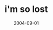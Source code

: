---
layout: base.njk
title : 'i&#39;m so lost' 
view_title : 'i&#39;m so lost' 
year : '2004' 
date : '2004-09-01' 
img_file : '/drawing/imsolost.png' 
html_file : 'imsolost' 
next_html : 'hecouldntreallyexplainit.html' 
year_order : '176' 
permalink : "title/{{html_file}}.html"
---